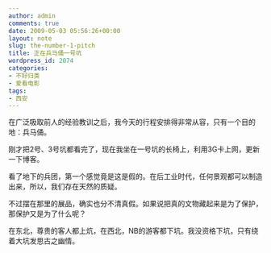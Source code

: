```yaml
---
author: admin
comments: true
date: 2009-05-03 05:56:26+00:00
layout: note
slug: the-number-1-pitch
title: 正在兵马俑一号坑
wordpress_id: 2074
categories:
- 不好归类
- 爱看电影
tags:
- 西安
---
```


在广泛吸取前人的经验教训之后，我今天的行程安排得非常从容，只有一个目的地：兵马俑。

刚才把2号、3号坑都看完了，现在我坐在一号坑的长椅上，利用3G卡上网，更新一下博客。

看了地下的兵团，第一个感觉竟是这是假的。在后工业时代，任何景观都可以制造出来，所以，我们存在天然的质疑。

不过摆在那里的展品，确实也分不清真假。如果说把真的文物藏起来是为了保护，那保护又是为了什么呢？

在东北，尊贵的客人都上炕，在西北，NB的游客都下坑。我没资格下坑，只有绕着大坑发思古之幽情。
